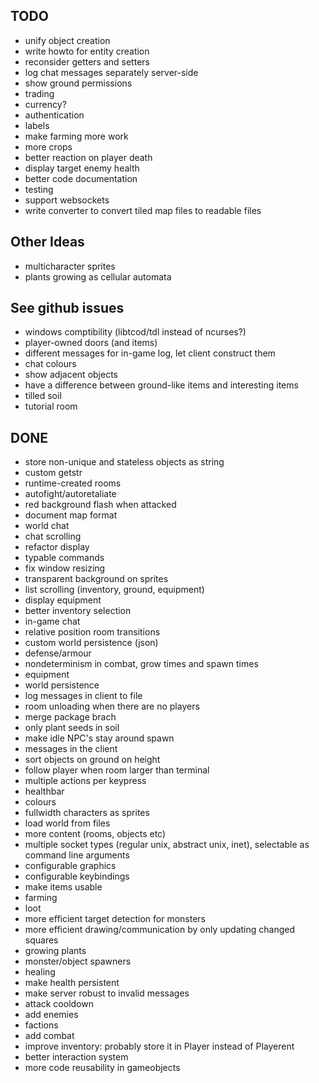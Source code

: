 
## TODO

- unify object creation
- write howto for entity creation
- reconsider getters and setters
- log chat messages separately server-side
- show ground permissions
- trading
- currency?
- authentication
- labels
- make farming more work
- more crops
- better reaction on player death
- display target enemy health
- better code documentation
- testing
- support websockets
- write converter to convert tiled map files to readable files

## Other Ideas

- multicharacter sprites
- plants growing as cellular automata

## See github issues

- windows comptibility (libtcod/tdl instead of ncurses?)
- player-owned doors (and items)
- different messages for in-game log, let client construct them
- chat colours
- show adjacent objects
- have a difference between ground-like items and interesting items
- tilled soil
- tutorial room

## DONE

- store non-unique and stateless objects as string
- custom getstr
- runtime-created rooms
- autofight/autoretaliate
- red background flash when attacked
- document map format
- world chat
- chat scrolling
- refactor display
- typable commands
- fix window resizing
- transparent background on sprites
- list scrolling (inventory, ground, equipment)
- display equipment
- better inventory selection
- in-game chat
- relative position room transitions
- custom world persistence (json)
- defense/armour
- nondeterminism in combat, grow times and spawn times
- equipment
- world persistence
- log messages in client to file
- room unloading when there are no players
- merge package brach
- only plant seeds in soil
- make idle NPC's stay around spawn
- messages in the client
- sort objects on ground on height
- follow player when room larger than terminal
- multiple actions per keypress
- healthbar
- colours
- fullwidth characters as sprites
- load world from files
- more content (rooms, objects etc)
- multiple socket types (regular unix, abstract unix, inet), selectable as command line arguments
- configurable graphics
- configurable keybindings
- make items usable
- farming
- loot
- more efficient target detection for monsters
- more efficient drawing/communication by only updating changed squares
- growing plants
- monster/object spawners
- healing
- make health persistent
- make server robust to invalid messages
- attack cooldown
- add enemies
- factions
- add combat
- improve inventory: probably store it in Player instead of Playerent
- better interaction system
- more code reusability in gameobjects
